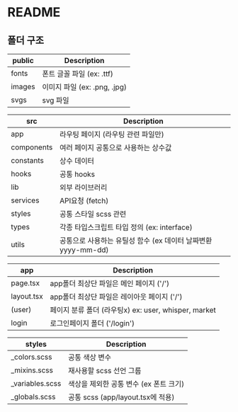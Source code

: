 # README

## 폴더 구조

| public | Description |
| --- | --- |
| fonts | 폰트 글꼴 파일 (ex: .ttf) |
| images | 이미지 파일 (ex: .png, .jpg) |
| svgs | svg 파일 |

| src | Description |
| --- | --- |
| app | 라우팅 페이지 (라우팅 관련 파일만) |
| components | 여러 페이지 공통으로 사용하는 상수값 |
| constants | 상수 데이터 |
| hooks | 공통 hooks |
| lib | 외부 라이브러리 |
| services | API요청 (fetch) |
| styles | 공통 스타일 scss 관련|
| types | 각종 타입스크립트 타입 정의 (ex: interface) |
| utils | 공통으로 사용하는 유틸성 함수 (ex 데이터 날짜변환 yyyy-mm-dd) |


| app | Description |
| --- | --- |
| page.tsx | app폴더 최상단 파일은 메인 페이지 ('/') |
| layout.tsx | app폴더 최상단 파일은 레이아웃 페이지 ('/') |
| (user) | 페이지 분류 폴더 (라우팅x) ex: user, whisper, market |
| login | 로그인페이지 폴더 ('/login') |

| styles | Description |
| --- | --- |
| _colors.scss | 공통 색상 변수 |
| _mixins.scss | 재사용할 scss 선언 그룹 |
| _variables.scss | 색상을 제외한 공통 변수 (ex 폰트 크기)  |
| _globals.scss | 공통 scss (app/layout.tsx에 적용)|